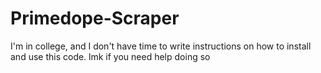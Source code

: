 # Primedope-Scraper

I'm in college, and I don't have time to write instructions on how to install and use this code. lmk if you need help doing so
